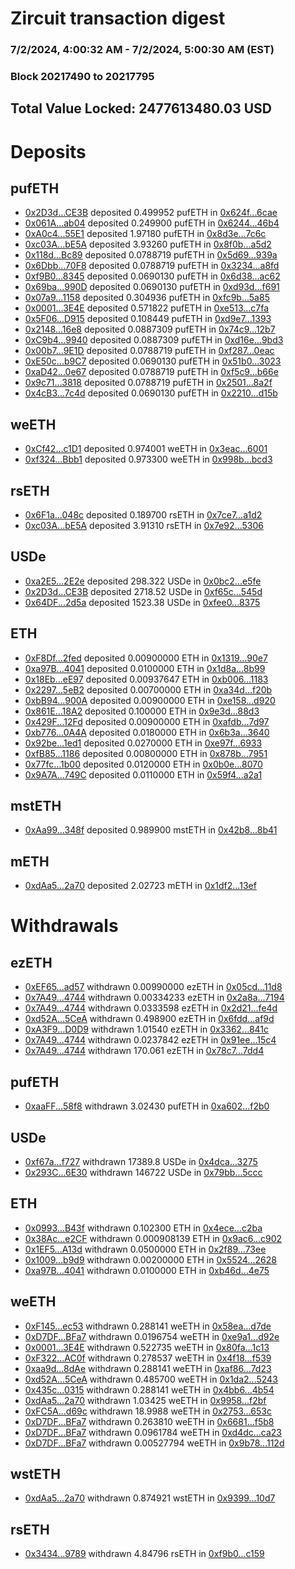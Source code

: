 # Zircuit transaction digest
### 7/2/2024, 4:00:32 AM - 7/2/2024, 5:00:30 AM (EST)
### Block 20217490 to 20217795

## Total Value Locked: 2477613480.03 USD

# Deposits
## pufETH
- [0x2D3d...CE3B](https://etherscan.io/address/0x2D3de912CDbfd318232D0608e049e09248b9CE3B) deposited 0.499952 pufETH in [0x624f...6cae](https://etherscan.io/tx/0x2D3de912CDbfd318232D0608e049e09248b9CE3B)
- [0x061A...ab04](https://etherscan.io/address/0x061A0F77F6d7bac5f8A6dFeC94184D37bCc4ab04) deposited 0.249900 pufETH in [0x6244...46b4](https://etherscan.io/tx/0x061A0F77F6d7bac5f8A6dFeC94184D37bCc4ab04)
- [0xA0c4...55E1](https://etherscan.io/address/0xA0c4Bf21507636b1dCA4f37d3757E65E3a2B55E1) deposited 1.97180 pufETH in [0x8d3e...7c6c](https://etherscan.io/tx/0xA0c4Bf21507636b1dCA4f37d3757E65E3a2B55E1)
- [0xc03A...bE5A](https://etherscan.io/address/0xc03A9b6D345CAF348f7B6da508A4DBCb49B4bE5A) deposited 3.93260 pufETH in [0x8f0b...a5d2](https://etherscan.io/tx/0xc03A9b6D345CAF348f7B6da508A4DBCb49B4bE5A)
- [0x118d...Bc89](https://etherscan.io/address/0x118dAb77f34e5555D0c95884Cc0f506E3B03Bc89) deposited 0.0788719 pufETH in [0x5d69...939a](https://etherscan.io/tx/0x118dAb77f34e5555D0c95884Cc0f506E3B03Bc89)
- [0x6Dbb...70F8](https://etherscan.io/address/0x6Dbb42c25999104Bf0EBCA33F1A3BB0cE71370F8) deposited 0.0788719 pufETH in [0x3234...a8fd](https://etherscan.io/tx/0x6Dbb42c25999104Bf0EBCA33F1A3BB0cE71370F8)
- [0xf9B0...8345](https://etherscan.io/address/0xf9B04959b0089208A115C212c8A31B011e738345) deposited 0.0690130 pufETH in [0x6d38...ac62](https://etherscan.io/tx/0xf9B04959b0089208A115C212c8A31B011e738345)
- [0x69ba...990D](https://etherscan.io/address/0x69ba617761542fd91Ca8aa7Dc2d81E0d7c3a990D) deposited 0.0690130 pufETH in [0xd93d...f691](https://etherscan.io/tx/0x69ba617761542fd91Ca8aa7Dc2d81E0d7c3a990D)
- [0x07a9...1158](https://etherscan.io/address/0x07a94e233e38B6Db9b053040F27C3a0e12831158) deposited 0.304936 pufETH in [0xfc9b...5a85](https://etherscan.io/tx/0x07a94e233e38B6Db9b053040F27C3a0e12831158)
- [0x0001...3E4E](https://etherscan.io/address/0x0001ed56e6Cf24590ead27364Fd9B3d89C203E4E) deposited 0.571822 pufETH in [0xe513...c7fa](https://etherscan.io/tx/0x0001ed56e6Cf24590ead27364Fd9B3d89C203E4E)
- [0x5F06...D915](https://etherscan.io/address/0x5F063C46013Eb239d923B1D0cd16c183bE0ED915) deposited 0.108449 pufETH in [0xd9e7...1393](https://etherscan.io/tx/0x5F063C46013Eb239d923B1D0cd16c183bE0ED915)
- [0x2148...16e8](https://etherscan.io/address/0x21482E30385A02CcB6Df7721de09CF22A07a16e8) deposited 0.0887309 pufETH in [0x74c9...12b7](https://etherscan.io/tx/0x21482E30385A02CcB6Df7721de09CF22A07a16e8)
- [0xC9b4...9940](https://etherscan.io/address/0xC9b491d98cE7257cC488B76341d924CA75649940) deposited 0.0887309 pufETH in [0xd16e...9bd3](https://etherscan.io/tx/0xC9b491d98cE7257cC488B76341d924CA75649940)
- [0x00b7...9E1D](https://etherscan.io/address/0x00b7Dc3bEF384A13d96E5EDef3d98E6a96969E1D) deposited 0.0788719 pufETH in [0xf287...0eac](https://etherscan.io/tx/0x00b7Dc3bEF384A13d96E5EDef3d98E6a96969E1D)
- [0xE50c...b9C7](https://etherscan.io/address/0xE50c6E5f7E9432b3c0D740B66C5f19652Cd4b9C7) deposited 0.0690130 pufETH in [0x51b0...3023](https://etherscan.io/tx/0xE50c6E5f7E9432b3c0D740B66C5f19652Cd4b9C7)
- [0xaD42...0e67](https://etherscan.io/address/0xaD4259B8d15C5770E1d72530047faC00AfA90e67) deposited 0.0788719 pufETH in [0xf5c9...b66e](https://etherscan.io/tx/0xaD4259B8d15C5770E1d72530047faC00AfA90e67)
- [0x9c71...3818](https://etherscan.io/address/0x9c71054A163C5e68562696B63A00530cB65C3818) deposited 0.0788719 pufETH in [0x2501...8a2f](https://etherscan.io/tx/0x9c71054A163C5e68562696B63A00530cB65C3818)
- [0x4cB3...7c4d](https://etherscan.io/address/0x4cB34dC6232CF228767daf301D48c114A81C7c4d) deposited 0.0690130 pufETH in [0x2210...d15b](https://etherscan.io/tx/0x4cB34dC6232CF228767daf301D48c114A81C7c4d)
## weETH
- [0xCf42...c1D1](https://etherscan.io/address/0xCf4228A8c37C277c91930260adc3799409C7c1D1) deposited 0.974001 weETH in [0x3eac...6001](https://etherscan.io/tx/0xCf4228A8c37C277c91930260adc3799409C7c1D1)
- [0xf324...Bbb1](https://etherscan.io/address/0xf324a7a77f3Fb38ab0E96D7E36286788A26EBbb1) deposited 0.973300 weETH in [0x998b...bcd3](https://etherscan.io/tx/0xf324a7a77f3Fb38ab0E96D7E36286788A26EBbb1)
## rsETH
- [0x6F1a...048c](https://etherscan.io/address/0x6F1a6aFae39b273AF8DE1d8745706BCc3293048c) deposited 0.189700 rsETH in [0x7ce7...a1d2](https://etherscan.io/tx/0x6F1a6aFae39b273AF8DE1d8745706BCc3293048c)
- [0xc03A...bE5A](https://etherscan.io/address/0xc03A9b6D345CAF348f7B6da508A4DBCb49B4bE5A) deposited 3.91310 rsETH in [0x7e92...5306](https://etherscan.io/tx/0xc03A9b6D345CAF348f7B6da508A4DBCb49B4bE5A)
## USDe
- [0xa2E5...2E2e](https://etherscan.io/address/0xa2E53626D7AD6650915832544892a84D18322E2e) deposited 298.322 USDe in [0x0bc2...e5fe](https://etherscan.io/tx/0xa2E53626D7AD6650915832544892a84D18322E2e)
- [0x2D3d...CE3B](https://etherscan.io/address/0x2D3de912CDbfd318232D0608e049e09248b9CE3B) deposited 2718.52 USDe in [0xf65c...545d](https://etherscan.io/tx/0x2D3de912CDbfd318232D0608e049e09248b9CE3B)
- [0x64DF...2d5a](https://etherscan.io/address/0x64DF6E4A7612D07ec4feb4ffE7A3f54FF4452d5a) deposited 1523.38 USDe in [0xfee0...8375](https://etherscan.io/tx/0x64DF6E4A7612D07ec4feb4ffE7A3f54FF4452d5a)
## ETH
- [0xF8Df...2fed](https://etherscan.io/address/0xF8Df59fa9085f5dA6c729F2079BB0c898c792fed) deposited 0.00900000 ETH in [0x1319...90e7](https://etherscan.io/tx/0xF8Df59fa9085f5dA6c729F2079BB0c898c792fed)
- [0xa97B...4041](https://etherscan.io/address/0xa97Bc730D082cf0AD2D4387865AFFBDf15ED4041) deposited 0.0100000 ETH in [0x1d8a...8b99](https://etherscan.io/tx/0xa97Bc730D082cf0AD2D4387865AFFBDf15ED4041)
- [0x18Eb...eE97](https://etherscan.io/address/0x18Eb9201Bd20D2fa1bC4405C88A248302983eE97) deposited 0.00937647 ETH in [0xb006...1183](https://etherscan.io/tx/0x18Eb9201Bd20D2fa1bC4405C88A248302983eE97)
- [0x2297...5eB2](https://etherscan.io/address/0x2297082fF29d2D3002bDc5DbcbF66971885D5eB2) deposited 0.00700000 ETH in [0xa34d...f20b](https://etherscan.io/tx/0x2297082fF29d2D3002bDc5DbcbF66971885D5eB2)
- [0xbB94...900A](https://etherscan.io/address/0xbB941217a7c997aB0732a8Cd76bdAE8e1A30900A) deposited 0.00900000 ETH in [0xe158...d920](https://etherscan.io/tx/0xbB941217a7c997aB0732a8Cd76bdAE8e1A30900A)
- [0x861E...18A2](https://etherscan.io/address/0x861EF7cE474a3dCA835C3dEFE98989F1476518A2) deposited 0.100000 ETH in [0x9e3d...88d3](https://etherscan.io/tx/0x861EF7cE474a3dCA835C3dEFE98989F1476518A2)
- [0x429F...12Fd](https://etherscan.io/address/0x429FFd3Fa2e0306AdaC3139aBa6ef322582b12Fd) deposited 0.00900000 ETH in [0xafdb...7d97](https://etherscan.io/tx/0x429FFd3Fa2e0306AdaC3139aBa6ef322582b12Fd)
- [0xb776...0A4A](https://etherscan.io/address/0xb7766144c5630cE4AEfc8B5Ff9fd369923AF0A4A) deposited 0.0180000 ETH in [0x6b3a...3640](https://etherscan.io/tx/0xb7766144c5630cE4AEfc8B5Ff9fd369923AF0A4A)
- [0x92be...1ed1](https://etherscan.io/address/0x92be030C18c9B999DfCbe69c0C64fCa3EC5A1ed1) deposited 0.0270000 ETH in [0xe97f...6933](https://etherscan.io/tx/0x92be030C18c9B999DfCbe69c0C64fCa3EC5A1ed1)
- [0xfB85...1186](https://etherscan.io/address/0xfB85B7Da69BB367971C4C604a581300FA55d1186) deposited 0.00800000 ETH in [0x878b...7951](https://etherscan.io/tx/0xfB85B7Da69BB367971C4C604a581300FA55d1186)
- [0x77fc...1b00](https://etherscan.io/address/0x77fc49F785907607B4527171E50aB14CDb191b00) deposited 0.0120000 ETH in [0x0b0e...8070](https://etherscan.io/tx/0x77fc49F785907607B4527171E50aB14CDb191b00)
- [0x9A7A...749C](https://etherscan.io/address/0x9A7A891e125a64C240b46e2590F302E1ec35749C) deposited 0.0110000 ETH in [0x59f4...a2a1](https://etherscan.io/tx/0x9A7A891e125a64C240b46e2590F302E1ec35749C)
## mstETH
- [0xAa99...348f](https://etherscan.io/address/0xAa9969A52145a38eEE28bb46c69F04e6f758348f) deposited 0.989900 mstETH in [0x42b8...8b41](https://etherscan.io/tx/0xAa9969A52145a38eEE28bb46c69F04e6f758348f)
## mETH
- [0xdAa5...2a70](https://etherscan.io/address/0xdAa598A5597cE26eaf88706672ED894615a82a70) deposited 2.02723 mETH in [0x1df2...13ef](https://etherscan.io/tx/0xdAa598A5597cE26eaf88706672ED894615a82a70)
# Withdrawals
## ezETH
- [0xEF65...ad57](https://etherscan.io/address/0xEF65F5ab1548F5daf6d883f23caf1e35029Aad57) withdrawn 0.00990000 ezETH in [0x05cd...11d8](https://etherscan.io/tx/0xEF65F5ab1548F5daf6d883f23caf1e35029Aad57)
- [0x7A49...4744](https://etherscan.io/address/0x7A493Be5c2ce014cD049Bf178a1ac0Db1B434744) withdrawn 0.00334233 ezETH in [0x2a8a...7194](https://etherscan.io/tx/0x7A493Be5c2ce014cD049Bf178a1ac0Db1B434744)
- [0x7A49...4744](https://etherscan.io/address/0x7A493Be5c2ce014cD049Bf178a1ac0Db1B434744) withdrawn 0.0333598 ezETH in [0x2d21...fe4d](https://etherscan.io/tx/0x7A493Be5c2ce014cD049Bf178a1ac0Db1B434744)
- [0xd52A...5CeA](https://etherscan.io/address/0xd52A012A6979eeE2027Cf38B65f40577f1745CeA) withdrawn 0.498900 ezETH in [0x6fdd...af9d](https://etherscan.io/tx/0xd52A012A6979eeE2027Cf38B65f40577f1745CeA)
- [0xA3F9...D0D9](https://etherscan.io/address/0xA3F9C5A5Cd542C55515e98c4CAe4a334569CD0D9) withdrawn 1.01540 ezETH in [0x3362...841c](https://etherscan.io/tx/0xA3F9C5A5Cd542C55515e98c4CAe4a334569CD0D9)
- [0x7A49...4744](https://etherscan.io/address/0x7A493Be5c2ce014cD049Bf178a1ac0Db1B434744) withdrawn 0.0237842 ezETH in [0x91ee...15c4](https://etherscan.io/tx/0x7A493Be5c2ce014cD049Bf178a1ac0Db1B434744)
- [0x7A49...4744](https://etherscan.io/address/0x7A493Be5c2ce014cD049Bf178a1ac0Db1B434744) withdrawn 170.061 ezETH in [0x78c7...7dd4](https://etherscan.io/tx/0x7A493Be5c2ce014cD049Bf178a1ac0Db1B434744)
## pufETH
- [0xaaFF...58f8](https://etherscan.io/address/0xaaFFBE013BF90b905BF2DBb06194Da89F34D58f8) withdrawn 3.02430 pufETH in [0xa602...f2b0](https://etherscan.io/tx/0xaaFFBE013BF90b905BF2DBb06194Da89F34D58f8)
## USDe
- [0xf67a...f727](https://etherscan.io/address/0xf67a00EA4508D180520ADe8279011075e1c3f727) withdrawn 17389.8 USDe in [0x4dca...3275](https://etherscan.io/tx/0xf67a00EA4508D180520ADe8279011075e1c3f727)
- [0x293C...6E30](https://etherscan.io/address/0x293C6937D8D82e05B01335F7B33FBA0c8e256E30) withdrawn 146722 USDe in [0x79bb...5ccc](https://etherscan.io/tx/0x293C6937D8D82e05B01335F7B33FBA0c8e256E30)
## ETH
- [0x0993...B43f](https://etherscan.io/address/0x0993A528aCC5974aF806DA4914f59c8222E2B43f) withdrawn 0.102300 ETH in [0x4ece...c2ba](https://etherscan.io/tx/0x0993A528aCC5974aF806DA4914f59c8222E2B43f)
- [0x38Ac...e2CF](https://etherscan.io/address/0x38Ac74FE1Aa83bdE0a317f076F4b71F567C6e2CF) withdrawn 0.000908139 ETH in [0x9ac6...c902](https://etherscan.io/tx/0x38Ac74FE1Aa83bdE0a317f076F4b71F567C6e2CF)
- [0x1EF5...A13d](https://etherscan.io/address/0x1EF5B6C5642D3e1BC8686d2b37383856c10AA13d) withdrawn 0.0500000 ETH in [0x2f89...73ee](https://etherscan.io/tx/0x1EF5B6C5642D3e1BC8686d2b37383856c10AA13d)
- [0x1009...b9d9](https://etherscan.io/address/0x10097c6B0766d24Ff7993b8534EaFF813BBab9d9) withdrawn 0.00200000 ETH in [0x5524...2628](https://etherscan.io/tx/0x10097c6B0766d24Ff7993b8534EaFF813BBab9d9)
- [0xa97B...4041](https://etherscan.io/address/0xa97Bc730D082cf0AD2D4387865AFFBDf15ED4041) withdrawn 0.0100000 ETH in [0xb46d...4e75](https://etherscan.io/tx/0xa97Bc730D082cf0AD2D4387865AFFBDf15ED4041)
## weETH
- [0xF145...ec53](https://etherscan.io/address/0xF145cF6807967cd3aFF65F3396c5C8E027a2ec53) withdrawn 0.288141 weETH in [0x58ea...d7de](https://etherscan.io/tx/0xF145cF6807967cd3aFF65F3396c5C8E027a2ec53)
- [0xD7DF...BFa7](https://etherscan.io/address/0xD7DF7E085214743530afF339aFC420c7c720BFa7) withdrawn 0.0196754 weETH in [0xe9a1...d92e](https://etherscan.io/tx/0xD7DF7E085214743530afF339aFC420c7c720BFa7)
- [0x0001...3E4E](https://etherscan.io/address/0x0001ed56e6Cf24590ead27364Fd9B3d89C203E4E) withdrawn 0.522735 weETH in [0x80fa...1c13](https://etherscan.io/tx/0x0001ed56e6Cf24590ead27364Fd9B3d89C203E4E)
- [0xF322...AC0f](https://etherscan.io/address/0xF322d43ac789B92ab1cbb63EA05C32Bb7437AC0f) withdrawn 0.278537 weETH in [0x4f18...f539](https://etherscan.io/tx/0xF322d43ac789B92ab1cbb63EA05C32Bb7437AC0f)
- [0xaa9d...8dAe](https://etherscan.io/address/0xaa9dFE3377aD8162ef8Cd5Fcf76A57e2F5c88dAe) withdrawn 0.288141 weETH in [0xaf86...7d23](https://etherscan.io/tx/0xaa9dFE3377aD8162ef8Cd5Fcf76A57e2F5c88dAe)
- [0xd52A...5CeA](https://etherscan.io/address/0xd52A012A6979eeE2027Cf38B65f40577f1745CeA) withdrawn 0.485700 weETH in [0x1da2...5243](https://etherscan.io/tx/0xd52A012A6979eeE2027Cf38B65f40577f1745CeA)
- [0x435c...0315](https://etherscan.io/address/0x435ce16533f80b7Df575BCcC18fBc503B8640315) withdrawn 0.288141 weETH in [0x4bb6...4b54](https://etherscan.io/tx/0x435ce16533f80b7Df575BCcC18fBc503B8640315)
- [0xdAa5...2a70](https://etherscan.io/address/0xdAa598A5597cE26eaf88706672ED894615a82a70) withdrawn 1.03425 weETH in [0x9958...f2bf](https://etherscan.io/tx/0xdAa598A5597cE26eaf88706672ED894615a82a70)
- [0xFC5A...d69c](https://etherscan.io/address/0xFC5Ad91f9226Ae735D001421d24bD3AFD6Fbd69c) withdrawn 18.9988 weETH in [0x2753...653c](https://etherscan.io/tx/0xFC5Ad91f9226Ae735D001421d24bD3AFD6Fbd69c)
- [0xD7DF...BFa7](https://etherscan.io/address/0xD7DF7E085214743530afF339aFC420c7c720BFa7) withdrawn 0.263810 weETH in [0x6681...f5b8](https://etherscan.io/tx/0xD7DF7E085214743530afF339aFC420c7c720BFa7)
- [0xD7DF...BFa7](https://etherscan.io/address/0xD7DF7E085214743530afF339aFC420c7c720BFa7) withdrawn 0.0961784 weETH in [0xd4dc...ca23](https://etherscan.io/tx/0xD7DF7E085214743530afF339aFC420c7c720BFa7)
- [0xD7DF...BFa7](https://etherscan.io/address/0xD7DF7E085214743530afF339aFC420c7c720BFa7) withdrawn 0.00527794 weETH in [0x9b78...112d](https://etherscan.io/tx/0xD7DF7E085214743530afF339aFC420c7c720BFa7)
## wstETH
- [0xdAa5...2a70](https://etherscan.io/address/0xdAa598A5597cE26eaf88706672ED894615a82a70) withdrawn 0.874921 wstETH in [0x9399...10d7](https://etherscan.io/tx/0xdAa598A5597cE26eaf88706672ED894615a82a70)
## rsETH
- [0x3434...9789](https://etherscan.io/address/0x34349c5569e7B846c3558961552D2202760A9789) withdrawn 4.84796 rsETH in [0xf9b0...c159](https://etherscan.io/tx/0x34349c5569e7B846c3558961552D2202760A9789)
